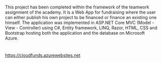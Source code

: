 This project has been completed within the framework of the teamwork assignment of the academy. It is a Web App for fundraising where the user can either publish his own project to be financed or finance an existing one himself. The application was implemented in ASP.NET Core MVC (Model - View - Controller) using C#, Entity framework, LINQ, Razor, HTML, CSS and Bootstrap hosting both the application and the database on Microsoft Azure.
#
https://cloudfunds.azurewebsites.net
